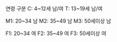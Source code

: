 연령 구분
C: 4~12세 남/여
T: 13~19세 남/여

M1: 20~34 남
M2: 35~49 남
M3: 50세이상 남

F1: 20~34 여
F2: 35~49 여
F3: 50세이상 여
